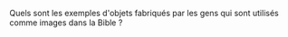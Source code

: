 Quels sont les exemples d'objets fabriqués par les gens qui sont utilisés comme images dans la Bible ?